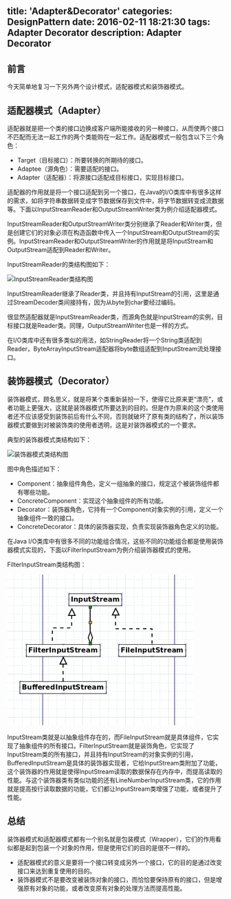 title: 'Adapter&Decorator'
categories: DesignPattern
date: 2016-02-11 18:21:30
tags: Adapter Decorator
description: Adapter Decorator
---

## 前言

今天简单地复习一下另外两个设计模式，适配器模式和装饰器模式。

## 适配器模式（Adapter）

适配器就是把一个类的接口边换成客户端所能接收的另一种接口，从而使两个接口不匹配而无法一起工作的两个类能购在一起工作。适配器模式一般包含以下三个角色：

- Target（目标接口）：所要转换的所期待的接口。
- Adaptee（源角色）：需要适配的接口。
- Adapter（适配器）：将源接口适配成目标接口，实现目标接口。

适配器的作用就是将一个接口适配到另一个接口，在Java的I/O类库中有很多这样的需求，如将字符串数据转变成字节数据保存到文件中，将字节数据转变成流数据等。下面以InputStreamReader和OutputStreamWriter类为例介绍适配器模式。

InputStreamReader和OutputStreamWriter类分别继承了Reader和Writer类，但是创建它们的对象必须在构造函数中传入一个InputStream和OutputStream的实例。InputStreamReader和OutputStreamWriter的作用就是将InputStream和OutputStream适配到Reader和Writer。

InputStreamReader的类结构图如下：

![InputStreamReader类结构图](https://raw.githubusercontent.com/rason/rason.github.io/master/image/web-inputstreamreader.png)

<!-- more -->

InputStreamReader继承了Reader类，并且持有InputStream的引用，这里是通过StreamDecoder类间接持有，因为从byte到char要经过编码。

很显然适配器就是InputStreamReader类，而源角色就是InputStream的实例，目标接口就是Reader类。同理，OutputStreamWriter也是一样的方式。

在I/O类库中还有很多类似的用法，如StringReader将一个String类适配到Reader，ByteArrayInputStream适配器将byte数组适配到InputStream流处理接口。

## 装饰器模式（Decorator）

装饰器模式，顾名思义，就是将某个类重新装扮一下，使得它比原来更“漂亮”，或者功能上更强大，这就是装饰器模式所要达到的目的。但是作为原来的这个类使用者还不应该感受到装饰前后有什么不同，否则就破坏了原有类的结构了，所以装饰器模式要做到对被装饰类的使用者透明，这是对装饰器模式的一个要求。

典型的装饰器模式类结构如下：

![装饰器模式类结构图](https://raw.githubusercontent.com/rason/rason.github.io/master/image/web-decorator.png)

图中角色描述如下：

- Component：抽象组件角色，定义一组抽象的接口，规定这个被装饰组件都有哪些功能。
- ConcreteComponent：实现这个抽象组件的所有功能。
- Decorator：装饰器角色，它持有一个Component对象实例的引用，定义一个抽象组件一致的接口。
- ConcreteDecorator：具体的装饰器实现，负责实现装饰器角色定义的功能。

在Java I/O类库中有很多不同的功能组合情况，这些不同的功能组合都是使用装饰器模式实现的，下面以FilterInputStream为例介绍装饰器模式的使用。

FilterInputStream类结构图：

![FilterInputStream类结构图](https://raw.githubusercontent.com/rason/rason.github.io/master/image/FilterInputStream.png)

InputStream类就是以抽象组件存在的，而FileInputStream就是具体组件，它实现了抽象组件的所有接口。FilterInputStream就是装饰角色，它实现了InputStream类的所有接口，并且持有InputStream的对象实例的引用，BufferedInputStream是具体的装饰器实现者，它给InputStream类附加了功能，这个装饰器的作用就是使得InputStream读取的数据保存在内存中，而提高读取的性能。与这个装饰器类有类似功能的还有LineNumberInputStream类，它的作用就是提高按行读取数据的功能，它们都让InputStream类增强了功能，或者提升了性能。

## 总结

装饰器模式和适配器模式都有一个别名就是包装模式（Wrapper），它们的作用看似都是起到包装一个对象的作用，但是使用它们的目的是很不一样的。

- 适配器模式的意义是要将一个接口转变成另外一个接口，它的目的是通过改变接口来达到重复使用的目的。
- 装饰器模式不是要改变被装饰对象的接口，而恰恰要保持原有的接口，但是增强原有对象的功能，或者改变原有对象的处理方法而提高性能。
